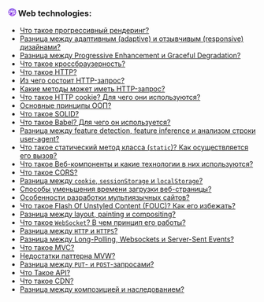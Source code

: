 <h3>
  <img src="../assets/WWW.png" width="16" height="16" />
  <span>Web technologies:</span>
</h3>

- [Что такое прогрессивный рендеринг?](https://youtu.be/IooJ3P2VUYs?t=26)
- [Разница между адаптивным (adaptive) и отзывчивым (responsive) дизайнами?](https://youtu.be/1eIRTdgzHtw?t=233)
- [Разница между Progressive Enhancement и Graceful Degradation?](https://youtu.be/rlWgI7AvV18?t=286)
- [Что такое кроссбраузерность?](https://youtu.be/kx3dR6ztICU?t=90)
- [Что такое HTTP?](https://youtu.be/w-vUj0gHGgg?t=422)
- [Из чего состоит HTTP-запрос?](https://youtu.be/w-vUj0gHGgg?t=483)
- [Какие методы может иметь HTTP-запрос?](https://youtu.be/G4iYlbilozM?t=419)
- [Что такое HTTP cookie? Для чего они используются?](https://youtu.be/G4iYlbilozM?t=488)
- [Основные принципы ООП?](https://youtu.be/w-vUj0gHGgg?t=538)
- [Что такое SOLID?](https://youtu.be/w-vUj0gHGgg?t=603)
- [Что такое Babel? Для чего он используется?](https://youtu.be/w-vUj0gHGgg?t=680)
- [Разница между feature detection, feature inference и анализом строки user-agent?](https://youtu.be/G4iYlbilozM?t=568)
- [Что такое статический метод класса (`static`)? Как осуществляется его вызов?](https://youtu.be/G4iYlbilozM?t=641)
- [Что такое Веб-компоненты и какие технологии в них используются?](https://youtu.be/G4iYlbilozM?t=704)
- [Что такое CORS?](https://youtu.be/w-vUj0gHGgg?t=360)
- [Разница между `cookie`, `sessionStorage` и `localStorage`?](https://youtu.be/nvktMVFM0_M?t=604)
- [Способы уменьшения времени загрузки веб-страницы?](https://youtu.be/nvktMVFM0_M?t=678)
- [Особенности разработки мультиязычных сайтов?](https://youtu.be/yvOXvZ8aEFo?t=82)
- [Что такое Flash Of Unstyled Content (FOUC)? Как его избежать?](https://youtu.be/yvOXvZ8aEFo?t=164)
- [Разница между layout, painting и compositing?](https://youtu.be/yvOXvZ8aEFo?t=209)
- [Что такое `WebSocket`? В чем принцип его работы?](https://youtu.be/yvOXvZ8aEFo?t=237)
- [Разница между `HTTP` и `HTTPS`?](https://youtu.be/xZLxdts7ZW4?t=31)
- [Разница между Long-Polling, Websockets и Server-Sent Events?](https://youtu.be/xZLxdts7ZW4?t=98)
- [Что такое MVC?](https://youtu.be/xZLxdts7ZW4?t=181)
- [Недостатки паттерна MVW?](https://youtu.be/xZLxdts7ZW4?t=282)
- [Разница между `PUT`- и `POST`-запросами?](https://youtu.be/ngyOYuTrUk8?t=29)
- [Что Такое API?](https://youtu.be/ngyOYuTrUk8?t=98)
- [Что такое CDN?](https://youtu.be/ngyOYuTrUk8?t=152)
- [Разница между композицией и наследованием?](https://youtu.be/GZUy2i6QN7o?t=29)
